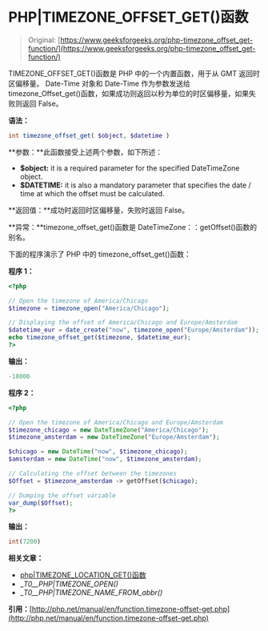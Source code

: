 # PHP|TIMEZONE_OFFSET_GET()函数

> Original: [https://www.geeksforgeeks.org/php-timezone_offset_get-function/](https://www.geeksforgeeks.org/php-timezone_offset_get-function/)

TIMEZONE_OFFSET_GET()函数是 PHP 中的一个内置函数，用于从 GMT 返回时区偏移量。 Date-Time 对象和 Date-Time 作为参数发送给 timezone_Offset_get()函数，如果成功则返回以秒为单位的时区偏移量，如果失败则返回 False。

**语法：**

```php
int timezone_offset_get( $object, $datetime )
```

**参数：**此函数接受上述两个参数，如下所述：

*   **$object:** it is a required parameter for the specified DateTimeZone object.
*   **$DATETIME:** it is also a mandatory parameter that specifies the date / time at which the offset must be calculated.

**返回值：**成功时返回时区偏移量，失败时返回 False。

**异常：**timezone_offset_get()函数是 DateTimeZone：：getOffset()函数的别名。

下面的程序演示了 PHP 中的 timezone_offset_get()函数：

**程序 1：**

```php
<?php

// Open the timezone of America/Chicago
$timezone = timezone_open("America/Chicago");

// Displaying the offset of America/Chicago and Europe/Amsterdam
$datetime_eur = date_create("now", timezone_open("Europe/Amsterdam"));
echo timezone_offset_get($timezone, $datetime_eur);
?>
```

**输出：**

```php
-18000

```

**程序 2：**

```php
<?php

// Open the timezone of America/Chicago and Europe/Amsterdam
$timezone_chicago = new DateTimeZone("America/Chicago");
$timezone_amsterdam = new DateTimeZone("Europe/Amsterdam");

$chicago = new DateTime("now", $timezone_chicago);
$amsterdam = new DateTime("now", $timezone_amsterdam);

// Calculating the offset between the timezones   
$Offset = $timezone_amsterdam -> getOffset($chicago);

// Dumping the offset variable
var_dump($Offset);
?>
```

**输出：**

```php
int(7200)

```

**相关文章：**

*   [php|TIMEZONE_LOCATION_GET()函数](https://www.geeksforgeeks.org/php-timezone_location_get-function/)
*   __T0__PHP|TIMEZONE_OPEN()_
*   __T0__PHP|TIMEZONE_NAME_FROM_abbr()_

**引用：**[http://php.net/manual/en/function.timezone-offset-get.php](http://php.net/manual/en/function.timezone-offset-get.php)